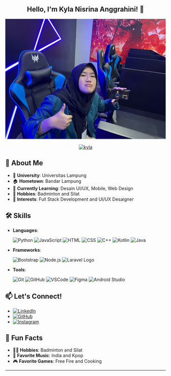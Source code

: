 <h2 align="center"> Hello, I'm Kyla Nisrina Anggrahini! 👋 </h2> 
<p align="center">
  <img src="me.jpg" alt="Kyla Nisrina">
</p>

<p align="center">
  <a href="#">
    <img src="https://readme-typing-svg.herokuapp.com?font=Roboto&size=30&color=4D03FF&center=true&vCenter=true&lines=Semangat+Anak+Muda🔥" alt="kyla">
  </a>
</p>

## 🚀 About Me
- 🏫 **University**: Universitas Lampung
- 🏠 **Hometown**: Bandar Lampung
- 🌱 **Currently Learning**: Desain UI/UX, Mobile, Web Design
- 🎯 **Hobbies**: Badminton and Silat
- 💼 **Interests**: Full Stack Development and UI/UX Desaigner

## 🛠️ Skills
- **Languages**: 
  <p align="left">
    <img src="https://cdn.jsdelivr.net/gh/devicons/devicon/icons/python/python-original.svg" alt="Python" width="40" height="40"/>
    <img src="https://cdn.jsdelivr.net/gh/devicons/devicon/icons/javascript/javascript-original.svg" alt="JavaScript" width="40" height="40"/>
    <img src="https://cdn.jsdelivr.net/gh/devicons/devicon/icons/html5/html5-original.svg" alt="HTML" width="40" height="40"/>
    <img src="https://cdn.jsdelivr.net/gh/devicons/devicon/icons/css3/css3-original.svg" alt="CSS" width="40" height="40"/>
    <img src="https://cdn.jsdelivr.net/gh/devicons/devicon/icons/cplusplus/cplusplus-original.svg" alt="C++" width="40" height="40"/>
    <img src="https://cdn.jsdelivr.net/gh/devicons/devicon/icons/kotlin/kotlin-original.svg" alt="Kotlin" width="40" height="40"/>
    <img src="https://cdn.jsdelivr.net/gh/devicons/devicon/icons/java/java-original.svg" alt="Java" width="40" height="40"/>
  </p>

- **Frameworks**: 
  <p align="left">
    <img src="https://cdn.jsdelivr.net/gh/devicons/devicon/icons/bootstrap/bootstrap-original.svg" alt="Bootstrap" width="40" height="40"/>
    <img src="https://cdn.jsdelivr.net/gh/devicons/devicon/icons/nodejs/nodejs-original.svg" alt="Node.js" width="40" height="40"/>
    <img src="https://raw.githubusercontent.com/laravel/art/master/logo-lockup/5%20SVG/2%20CMYK/1%20Full%20Color/laravel-logolockup-cmyk-red.svg" width="150" alt="Laravel Logo">
  </p>

- **Tools**: 
  <p align="left">
    <img src="https://cdn.jsdelivr.net/gh/devicons/devicon/icons/git/git-original.svg" alt="Git" width="40" height="40"/>
    <img src="https://cdn.jsdelivr.net/gh/devicons/devicon/icons/github/github-original.svg" alt="GitHub" width="40" height="40"/>
    <img src="https://cdn.jsdelivr.net/gh/devicons/devicon/icons/vscode/vscode-original.svg" alt="VSCode" width="40" height="40"/>
    <img src="https://cdn.jsdelivr.net/gh/devicons/devicon/icons/figma/figma-original.svg" alt="Figma" width="40" height="40"/>
    <img src="https://cdn.jsdelivr.net/gh/devicons/devicon/icons/androidstudio/androidstudio-original.svg" alt="Android Studio" width="40" height="40"/>
  </p>

## 📫 Let's Connect!
- [![LinkedIn](https://img.shields.io/badge/LinkedIn-kylanisrina-blue)](www.linkedin.com/in/kyla-nisrina-409b29274)
- [![GitHub](https://img.shields.io/badge/GitHub-kylanisrina-green)](https://github.com/kylanisrina)
- [![Instagram](https://img.shields.io/badge/Instagram-@iam_kynis-purple)](https://instagram.com/iam_kynis)

## 🌟 Fun Facts
- 🧗‍♂️ **Hobbies**: Badminton and Silat
- 🎵 **Favorite Music**: India and Kpop
- 🎮 **Favorite Games**: Free Fire and Cooking

---

